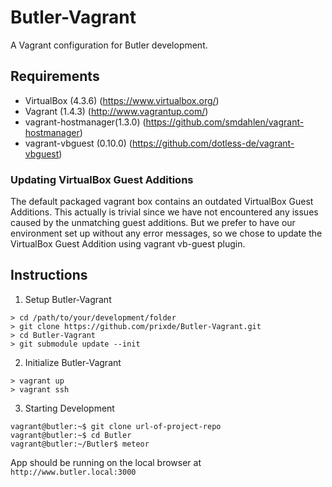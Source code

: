 # Butler-Vagrant
A Vagrant configuration for Butler development.

## Requirements

- VirtualBox (4.3.6) (https://www.virtualbox.org/)
- Vagrant (1.4.3) (http://www.vagrantup.com/)
- vagrant-hostmanager(1.3.0) (https://github.com/smdahlen/vagrant-hostmanager)
- vagrant-vbguest (0.10.0) (https://github.com/dotless-de/vagrant-vbguest)

### Updating VirtualBox Guest Additions
The default packaged vagrant box contains an outdated VirtualBox Guest Additions. This actually is trivial since we have not encountered any issues caused by the unmatching guest additions. But we prefer to have our environment set up without any error messages, so we chose to update the VirtualBox Guest Addition using vagrant vb-guest plugin.

## Instructions

1. Setup Butler-Vagrant
```
> cd /path/to/your/development/folder
> git clone https://github.com/prixde/Butler-Vagrant.git
> cd Butler-Vagrant
> git submodule update --init
```

2. Initialize Butler-Vagrant
```
> vagrant up
> vagrant ssh
```

3. Starting Development

```
vagrant@butler:~$ git clone url-of-project-repo
vagrant@butler:~$ cd Butler
vagrant@butler:~/Butler$ meteor
```

App should be running on the local browser at ```http://www.butler.local:3000```


